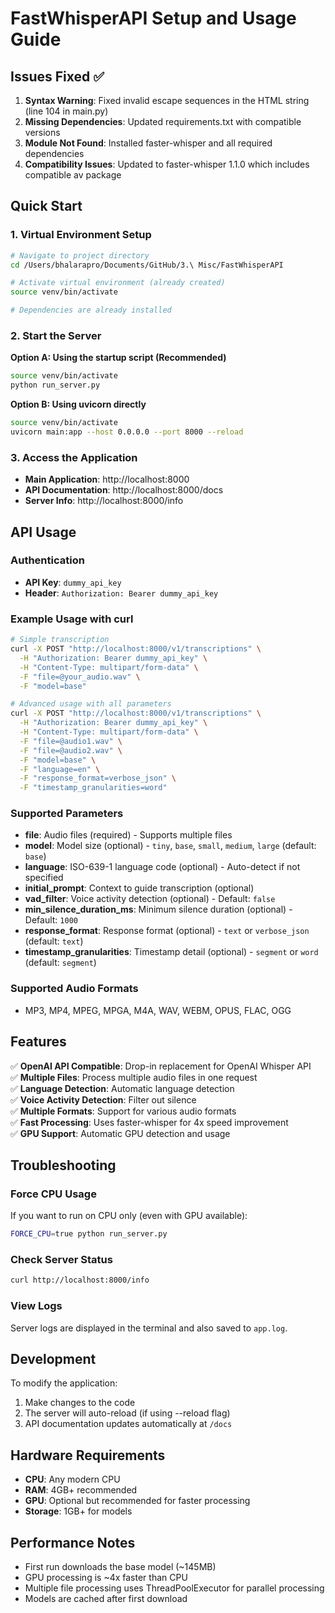 # FastWhisperAPI Setup and Usage Guide

## Issues Fixed ✅

1. **Syntax Warning**: Fixed invalid escape sequences in the HTML string (line 104 in main.py)
2. **Missing Dependencies**: Updated requirements.txt with compatible versions
3. **Module Not Found**: Installed faster-whisper and all required dependencies
4. **Compatibility Issues**: Updated to faster-whisper 1.1.0 which includes compatible av package

## Quick Start

### 1. Virtual Environment Setup
```bash
# Navigate to project directory
cd /Users/bhalarapro/Documents/GitHub/3.\ Misc/FastWhisperAPI

# Activate virtual environment (already created)
source venv/bin/activate

# Dependencies are already installed
```

### 2. Start the Server

**Option A: Using the startup script (Recommended)**
```bash
source venv/bin/activate
python run_server.py
```

**Option B: Using uvicorn directly**
```bash
source venv/bin/activate
uvicorn main:app --host 0.0.0.0 --port 8000 --reload
```

### 3. Access the Application

- **Main Application**: http://localhost:8000
- **API Documentation**: http://localhost:8000/docs
- **Server Info**: http://localhost:8000/info

## API Usage

### Authentication
- **API Key**: `dummy_api_key`
- **Header**: `Authorization: Bearer dummy_api_key`

### Example Usage with curl

```bash
# Simple transcription
curl -X POST "http://localhost:8000/v1/transcriptions" \
  -H "Authorization: Bearer dummy_api_key" \
  -H "Content-Type: multipart/form-data" \
  -F "file=@your_audio.wav" \
  -F "model=base"

# Advanced usage with all parameters
curl -X POST "http://localhost:8000/v1/transcriptions" \
  -H "Authorization: Bearer dummy_api_key" \
  -H "Content-Type: multipart/form-data" \
  -F "file=@audio1.wav" \
  -F "file=@audio2.wav" \
  -F "model=base" \
  -F "language=en" \
  -F "response_format=verbose_json" \
  -F "timestamp_granularities=word"
```

### Supported Parameters

- **file**: Audio files (required) - Supports multiple files
- **model**: Model size (optional) - `tiny`, `base`, `small`, `medium`, `large` (default: `base`)
- **language**: ISO-639-1 language code (optional) - Auto-detect if not specified
- **initial_prompt**: Context to guide transcription (optional)
- **vad_filter**: Voice activity detection (optional) - Default: `false`
- **min_silence_duration_ms**: Minimum silence duration (optional) - Default: `1000`
- **response_format**: Response format (optional) - `text` or `verbose_json` (default: `text`)
- **timestamp_granularities**: Timestamp detail (optional) - `segment` or `word` (default: `segment`)

### Supported Audio Formats
- MP3, MP4, MPEG, MPGA, M4A, WAV, WEBM, OPUS, FLAC, OGG

## Features

✅ **OpenAI API Compatible**: Drop-in replacement for OpenAI Whisper API  
✅ **Multiple Files**: Process multiple audio files in one request  
✅ **Language Detection**: Automatic language detection  
✅ **Voice Activity Detection**: Filter out silence  
✅ **Multiple Formats**: Support for various audio formats  
✅ **Fast Processing**: Uses faster-whisper for 4x speed improvement  
✅ **GPU Support**: Automatic GPU detection and usage  

## Troubleshooting

### Force CPU Usage
If you want to run on CPU only (even with GPU available):
```bash
FORCE_CPU=true python run_server.py
```

### Check Server Status
```bash
curl http://localhost:8000/info
```

### View Logs
Server logs are displayed in the terminal and also saved to `app.log`.

## Development

To modify the application:
1. Make changes to the code
2. The server will auto-reload (if using --reload flag)
3. API documentation updates automatically at `/docs`

## Hardware Requirements

- **CPU**: Any modern CPU
- **RAM**: 4GB+ recommended
- **GPU**: Optional but recommended for faster processing
- **Storage**: 1GB+ for models

## Performance Notes

- First run downloads the base model (~145MB)
- GPU processing is ~4x faster than CPU
- Multiple file processing uses ThreadPoolExecutor for parallel processing
- Models are cached after first download 